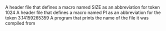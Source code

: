 A header file that defines a macro named
  SIZE as an abbreviation for token 1024
A header file that defines a macro named PI
  as an abbreviation for the token 3.14159265359
A program that prints the name of the file it was compiled from
